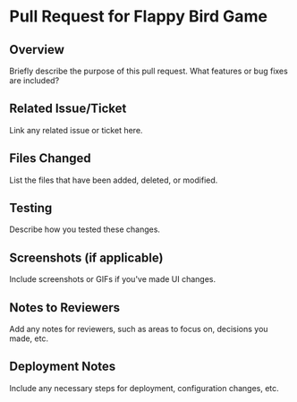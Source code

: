# Pull Request for Flappy Bird Game

## Overview
Briefly describe the purpose of this pull request. What features or bug fixes are included?

## Related Issue/Ticket
Link any related issue or ticket here.

## Files Changed
List the files that have been added, deleted, or modified.

## Testing
Describe how you tested these changes.

## Screenshots (if applicable)
Include screenshots or GIFs if you've made UI changes.

## Notes to Reviewers
Add any notes for reviewers, such as areas to focus on, decisions you made, etc.

## Deployment Notes
Include any necessary steps for deployment, configuration changes, etc.
